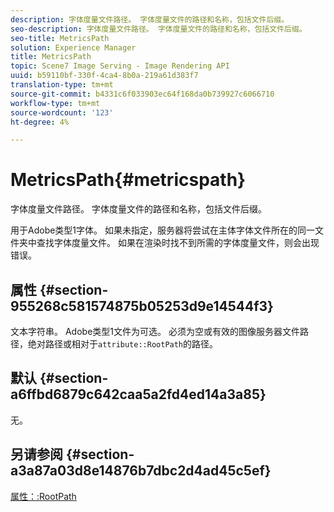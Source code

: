 ```yaml
---
description: 字体度量文件路径。 字体度量文件的路径和名称，包括文件后缀。
seo-description: 字体度量文件路径。 字体度量文件的路径和名称，包括文件后缀。
seo-title: MetricsPath
solution: Experience Manager
title: MetricsPath
topic: Scene7 Image Serving - Image Rendering API
uuid: b59110bf-330f-4ca4-8b0a-219a61d383f7
translation-type: tm+mt
source-git-commit: b4331c6f033903ec64f168da0b739927c6066710
workflow-type: tm+mt
source-wordcount: '123'
ht-degree: 4%

---
```



# MetricsPath{#metricspath}

字体度量文件路径。 字体度量文件的路径和名称，包括文件后缀。

用于Adobe类型1字体。 如果未指定，服务器将尝试在主体字体文件所在的同一文件夹中查找字体度量文件。 如果在渲染时找不到所需的字体度量文件，则会出现错误。

## 属性 {#section-955268c581574875b05253d9e14544f3}

文本字符串。 Adobe类型1文件为可选。 必须为空或有效的图像服务器文件路径，绝对路径或相对于`attribute::RootPath`的路径。

## 默认 {#section-a6ffbd6879c642caa5a2fd4ed14a3a85}

无。

## 另请参阅 {#section-a3a87a03d8e14876b7dbc2d4ad45c5ef}

[属性：:RootPath](/help/aem-is-ir-api/is-api/image-catalog/image-serving-api-ref/c-image-catalog-reference/c-attributes-reference/r-rootpath.md)
